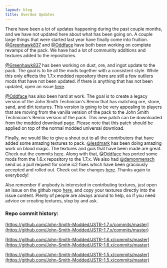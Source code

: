 ```yaml
---
layout: blog
title: Overdue Updates
---
```


There have been a lot of updates happening during the past couple months, and we have not updated here about what has been going on. A couple large things that were started last year have finally come into fruition. [@Greenhawk837](https://github.com/Greenhawk837) and
[@Oddface](https://github.com/Oddface) have both been working on complete revamps of the pack. We have had a lot of community additions and textures added to the repositories.

[@Greenhawk837](https://github.com/Greenhawk837) has been working on dust, ore, and ingot update to the pack. The goal is to tie all the mods together with a consistent style. While this only effects the 1.7.x modded repository there are still a few outliers mods that have not been updated. If there is anything that has not been updated, open an issue [here](https://github.com/John-Smith-Modded/JSTR-1.7.x/issues/new).

[@Oddface](https://github.com/Oddface) has also been hard at work. The goal is to create a legacy version of the John Smith Technician's Remix that has matching ore, stone, sand, and dirt textures. This version is going to be very appealing to players that are moving from the vanilla version of the pack to the John Smith Technician's Remix version of the pack. This new patch can be downloaded from the [modded](/jstr-modded/) download page. Please note that this patch should be applied on top of the normal modded universal download.


Finally, we would like to give a shout out to all the contributors that have added some amazing textures to pack. [@lesdmark](https://github.com/lesdmark) has been doing amazing work on blood magic. The textures and guis that have been made are great. Check out the commits [here](https://github.com/John-Smith-Modded/JSTR-1.7.x/commits/738013ec974143c80f4d8c6b38464627711f246f?author=lesdmark). Along with that, [@Oddface](https://github.com/Oddface) has ported some mods from the 1.6.x repository to the 1.7.x. We also had [@damonmensch](https://github.com/damonmensch) send us a pull request for some ic2 fixes which have been graciously accepted and rolled out. Check out the changes [here](https://github.com/John-Smith-Modded/JSTR-1.7.x/commit/81aec86db9ff1df8b49013e60ffe05cdcd537108). Thanks again to everybody!

Also remember if anybody is interested in contributing textures, just open an issue on the github repo [here](https://github.com/John-Smith-Modded/JSTR-1.7.x/issues/new), and copy your textures directly into the issue content. Plenty of people are always around to help, so if you need advice on creating textures, stop by and ask.

### Repo commit history:

[https://github.com/John-Smith-Modded/JSTR-1.7.x/commits/master](https://github.com/John-Smith-Modded/JSTR-1.7.x/commits/master)

[https://github.com/John-Smith-Modded/JSTR-1.6.x/commits/master](https://github.com/John-Smith-Modded/JSTR-1.6.x/commits/master)

[https://github.com/John-Smith-Modded/JSTR-1.5.x/commits/master](https://github.com/John-Smith-Modded/JSTR-1.5.x/commits/master)
